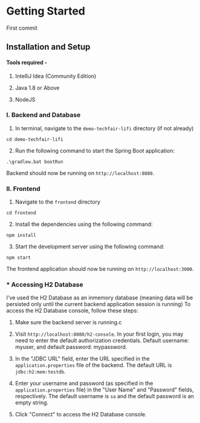 # Getting Started

First commit

## Installation and Setup

#### Tools required -

1. IntelliJ Idea (Community Edition)

2. Java 1.8 or Above

3. NodeJS

### I. Backend and Database

1. In terminal, navigate to the `demo-techfair-lifi` directory (if not already)
```
cd demo-techfair-lifi
```

2. Run the following command to start the Spring Boot application:
```
.\gradlew.bat bootRun
```

Backend should now be running on `http://localhost:8080`.

### II. Frontend

1. Navigate to the `frontend` directory
```
cd frontend
```
2. Install the dependencies using the following command:
```
npm install
```

3. Start the development server using the following command:
```
npm start
```

The frontend application should now be running on `http://localhost:3000`.

### * Accessing H2 Database

I've used the H2 Database as an inmemory database (meaning data will be persisted only until the current backend application session is running) 
To access the H2 Database console, follow these steps:

1. Make sure the backend server is running.c

2. Visit `http://localhost:8080/h2-console`. In your first login, you may need to enter the default authorization credentials. Default username: myuser, and default password: mypassword.

3. In the "JDBC URL" field, enter the URL specified in the `application.properties` file of the backend. The default URL is `jdbc:h2:mem:testdb`.

4. Enter your username and password (as specified in the `application.properties` file) in the "User Name" and "Password" fields, respectively. The default username is `sa` and the default password is an empty string.

5. Click "Connect" to access the H2 Database console.